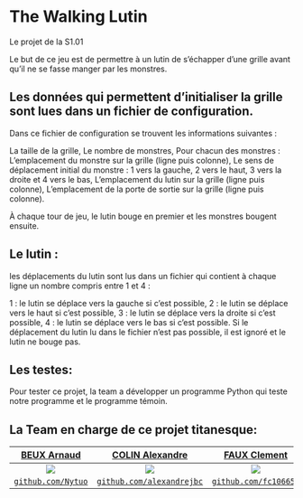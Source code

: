 # The Walking Lutin

Le projet de la S1.01

Le but de ce jeu est de permettre à un lutin de s’échapper d’une grille
avant qu’il ne se fasse manger par les monstres.

## Les données qui permettent d’initialiser la grille sont lues dans un fichier de configuration.

Dans ce fichier de configuration se trouvent les informations suivantes :

La taille de la grille,
Le nombre de monstres,
Pour chacun des monstres :
L’emplacement du monstre sur la grille (ligne puis colonne),
Le sens de déplacement initial du monstre : 1 vers la gauche, 2 vers le haut, 3 vers la droite et 4 vers le bas,
L’emplacement du lutin sur la grille (ligne puis colonne),
L’emplacement de la porte de sortie sur la grille (ligne puis colonne).

À chaque tour de jeu, le lutin bouge en
premier et les monstres bougent ensuite.

## Le lutin :

les déplacements du lutin sont lus dans un fichier qui contient à chaque ligne un nombre compris entre 1 et 4 :

1 : le lutin se déplace vers la gauche si c’est possible,
2 : le lutin se déplace vers le haut si c’est possible,
3 : le lutin se déplace vers la droite si c’est possible,
4 : le lutin se déplace vers le bas si c’est possible.
Si le déplacement du lutin lu dans le fichier n’est pas possible, il est ignoré et le lutin ne bouge pas.

## Les testes:

Pour tester ce projet, la team a développer un programme Python qui teste notre programme et le programme témoin.

## La Team en charge de ce projet titanesque:

|           <a href="http://nytuo.yo.fr" target="_blank">**BEUX Arnaud**</a>            |    <a href="https://github.com/alexandrejbc" target="_blank">**COLIN Alexandre**</a>    |      <a href="https://github.com/fc106656" target="_blank">**FAUX Clement**</a>       |   <a href="https://github.com/MyLifeIsDamba" target="_blank">**VEILLARD Corentin**</a>    |
| :-----------------------------------------------------------------------------------: | :-------------------------------------------------------------------------------------: | :-----------------------------------------------------------------------------------: | :---------------------------------------------------------------------------------------: |
| <img src="https://avatars.githubusercontent.com/u/34894524?s=128v=4" align="center"/> |  <img src="https://avatars.githubusercontent.com/u/63028565?s=128v=4" align="center"/>  | <img src="https://avatars.githubusercontent.com/u/92145923?s=128v=4" align="center"/> |   <img src="https://avatars.githubusercontent.com/u/92926995?s=128v=4" align="center"/>   |
|       <a href="http://github.com/Nytuo" target="_blank">`github.com/Nytuo`</a>        | <a href="https://github.com/alexandrejbc" target="_blank">`github.com/alexandrejbc`</a> |    <a href="https://github.com/fc106656" target="_blank">`github.com/fc106656`</a>    | <a href="https://github.com/MyLifeIsDamba" target="_blank">`github.com/MyLifeIsDamba`</a> |
